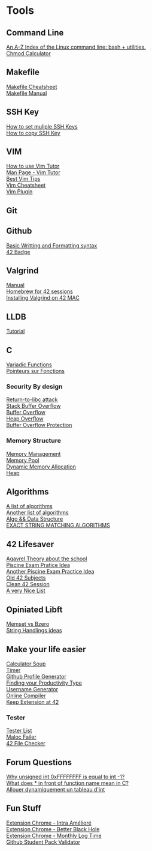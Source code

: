 # Tools

## Command Line
[An A-Z Index of the Linux command line: bash + utilities.](https://ss64.com/bash/)\
[Chmod Calculator](https://chmod-calculator.com/)

## Makefile
[Makefile Cheatsheet](https://bytes.usc.edu/cs104/wiki/makefile/#multi-file-example)\
[Makefile Manual](https://www.gnu.org/software/make/manual/html_node/Introduction.html)

## SSH Key
[How to set muliple SSH Keys](https://betterprogramming.pub/how-to-set-up-multiple-ssh-keys-ae6688f76570)\
[How to copy SSH Key](https://linuxhint.com/copy_ssh_keys/)

## VIM
[How to use Vim Tutor](https://superuser.com/questions/246487/how-to-use-vimtutor)\
[Man Page - Vim Tutor](https://web.archive.org/web/20100107121743/http://linuxcommand.gds.tuwien.ac.at/man_pages/vimtutor1.html)\
[Best Vim Tips](https://vim.fandom.com/wiki/Best_Vim_Tips)\
[Vim Cheatsheet](https://vim.rtorr.com/)\
[Vim Plugin](https://vimawesome.com/)

## Git

## Github
[Basic Writting and Formatting syntax](https://docs.github.com/en/get-started/writing-on-github/getting-started-with-writing-and-formatting-on-github/basic-writing-and-formatting-syntax)\
[42 Badge](https://github.com/JaeSeoKim/badge42)

## Valgrind
[Manual](https://valgrind.org/docs/manual/quick-start.html)\
[Homebrew for 42 sessions](https://github.com/kube/42homebrew)\
[Installing Valgrind on 42 MAC](https://github.com/LouisBrunner/valgrind-macos)

## LLDB
[Tutorial](https://lldb.llvm.org/use/tutorial.html)

## C
[Variadic Functions](https://www.youtube.com/watch?v=S-ak715zIIE)\
[Pointeurs sur Fonctions](https://sdz.tdct.org/sdz/les-pointeurs-sur-fonctions-1.html)

### Security By design
[Return-to-libc attack](https://en.wikipedia.org/wiki/Return-to-libc_attack)\
[Stack Buffer Overflow](https://en.wikipedia.org/wiki/Stack_buffer_overflow)\
[Buffer Overflow](https://en.wikipedia.org/wiki/Buffer_overflow)\
[Heap Overflow](https://en.wikipedia.org/wiki/Heap_overflow)\
[Buffer Overflow Protection](https://en.wikipedia.org/wiki/Buffer_overflow_protection#GNU_Compiler_Collection_(GCC))

### Memory Structure
[Memory Management](https://en.wikipedia.org/wiki/Memory_management)\
[Memory Pool](https://en.wikipedia.org/wiki/Memory_pool)\
[Dynamic Memory Allocation](https://en.wikipedia.org/wiki/C_dynamic_memory_allocation#cite_note-10)\
[Heap](https://en.wikipedia.org/wiki/Heap_(data_structure))

## Algorithms
[A list of algorithms](https://www.wikiwand.com/en/List_of_algorithms#/Combinatorial_algorithms)\
[Another list of algorithms](https://carlcheo.com/compsci)\
[Algo && Data Structure](https://xlinux.nist.gov/dads/)\
[EXACT STRING MATCHING ALGORITHMS](http://www-igm.univ-mlv.fr/~lecroq/string/)

## 42 Lifesaver
[Agavrel Theory about the school](https://github.com/agavrel/42_CheatSheet)\
[Piscine Exam Pratice Idea](https://github.com/alanbarrett2/42-Final-Exam)\
[Another Piscine Exam Practice Idea](https://github.com/barimehdi77/42-piscine-exam)\
[Old 42 Subjects](https://github.com/Binary-Hackers/42_Subjects)\
[Clean 42 Session](https://github.com/ombhd/Cleaner_42)\
[A very Nice List](https://github.com/leeoocca/awesome-42)

## Opiniated Libft
[Memset vs Bzero](https://fdiv.net/2009/01/14/memset-vs-bzero-ultimate-showdown)\
[String Handlings ideas](https://en.wikipedia.org/wiki/C_string_handling)
 
## Make your life easier
[Calculator Soup](https://www.calculatorsoup.com/)\
[Timer](https://timer.singuerinc.com/)\
[Github Profile Generator](https://rahuldkjain.github.io/gh-profile-readme-generator/)\
[Finding your Productivity Type](https://todoist.com/productivity-methods)\
[Username Generator](https://www.spinxo.com/)\
[Online Compiler](https://onecompiler.com/)\
[Keep Extension at 42](https://github.com/FreekBes/keep_extensions)

### Tester
[Tester List](https://github.com/Kwevan/42-Tests)\
[Maloc Failer](https://github.com/hilmi-yilmaz/malloc_failer)\
[42 File Checker](https://github.com/jgigault/42FileChecker)

## Forum Questions
[Why unsigned int 0xFFFFFFFF is equal to int -1?](https://stackoverflow.com/questions/1863153/why-unsigned-int-0xffffffff-is-equal-to-int-1)\
[What does * in front of function name mean in C?](https://stackoverflow.com/questions/57341825/what-does-in-front-of-function-name-mean-in-c)\
[Allouer dynamiquement un tableau d'int](https://openclassrooms.com/forum/sujet/allouer-dynamiquement-un-tableau-dint)

## Fun Stuff
[Extension Chrome - Intra Amélioré](https://chrome.google.com/webstore/detail/improved-intra-42/hmflgigeigiejaogcgamkecmlibcpdgo)\
[Extension Chrome - Better Black Hole](https://chrome.google.com/webstore/detail/better-black-hole-42-intr/oimhggembfdoaimpkppcpdjnfejiakbf)\
[Extension Chrome - Monthly Log Time](https://chrome.google.com/webstore/detail/ftlogtime/mnohnflacgkmhaocfhhmjeeciibiciep)\
[Github Student Pack Validator](https://github-portal.42.fr/)

